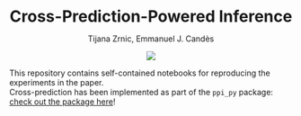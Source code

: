 <h1 align="center" style="margin-bottom:0px; border-bottom:0px; padding-bottom:0px">Cross-Prediction-Powered Inference</h1>
<p align="center" style="margin-bottom:0px; border-bottom:0px; padding-bottom:0px">Tijana Zrnic, Emmanuel J. Candès</p>

<p align="center">
    <a style="text-decoration:none !important;" href="https://arxiv.org/abs/2309.16598" alt="arXiv"><img src="https://img.shields.io/badge/paper-arXiv-red" /></a>
</p>

<p>
This repository contains self-contained notebooks for reproducing the experiments in the paper.<br>
Cross-prediction has been implemented as part of the <code>ppi_py</code> package: <a href="https://github.com/aangelopoulos/ppi_py">check out the package here</a>!
</p>

